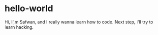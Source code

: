 # hello-world
Hi, I',m Safwan, and I really wanna learn how to code. Next step, I'll try to learn hacking.

